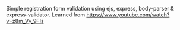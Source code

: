 Simple registration form validation using ejs, express, body-parser & express-validator.
Learned from https://www.youtube.com/watch?v=z8m_Vy_9FIs
